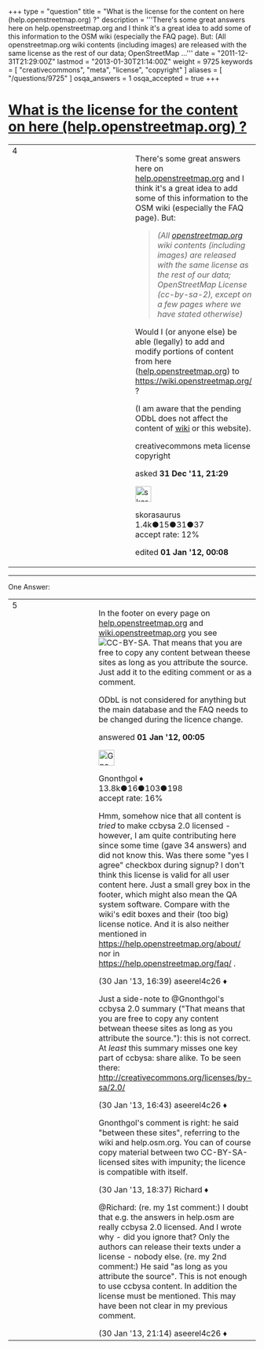 +++
type = "question"
title = "What is the license for the content on here (help.openstreetmap.org) ?"
description = '''There&#x27;s some great answers here on help.openstreetmap.org and I think it&#x27;s a great idea to add some of this information to the OSM wiki (especially the FAQ page). But:   (All openstreetmap.org wiki contents (including images) are released with the same license as the rest of our data; OpenStreetMap ...'''
date = "2011-12-31T21:29:00Z"
lastmod = "2013-01-30T21:14:00Z"
weight = 9725
keywords = [ "creativecommons", "meta", "license", "copyright" ]
aliases = [ "/questions/9725" ]
osqa_answers = 1
osqa_accepted = true
+++

<div class="headNormal">

# [What is the license for the content on here (help.openstreetmap.org) ?](/questions/9725/what-is-the-license-for-the-content-on-here-helpopenstreetmaporg)

</div>

<div id="main-body">

<div id="askform">

<table id="question-table" style="width:100%;">
<colgroup>
<col style="width: 50%" />
<col style="width: 50%" />
</colgroup>
<tbody>
<tr>
<td style="width: 30px; vertical-align: top"><div class="vote-buttons">
<span id="post-9725-upvote" class="ajax-command post-vote up" rel="nofollow" title="I like this post (click again to cancel)"> </span>
<div id="post-9725-score" class="post-score" title="current number of votes">
4
</div>
<span id="post-9725-downvote" class="ajax-command post-vote down" rel="nofollow" title="I dont like this post (click again to cancel)"> </span> <span id="favorite-mark" class="ajax-command favorite-mark" rel="nofollow" title="mark/unmark this question as favorite (click again to cancel)"> </span>
<div id="favorite-count" class="favorite-count">
&#10;</div>
</div></td>
<td><div id="item-right">
<div class="question-body">
<p>There's some great answers here on <a href="http://help.openstreetmap.org">help.openstreetmap.org</a> and I think it's a great idea to add some of this information to the OSM wiki (especially the FAQ page). But:</p>
<blockquote>
<p><em>(All <a href="http://openstreetmap.org">openstreetmap.org</a> wiki contents (including images) are released with the same license as the rest of our data; OpenStreetMap License (cc-by-sa-2), except on a few pages where we have stated otherwise)</em></p>
</blockquote>
<p>Would I (or anyone else) be able (legally) to add and modify portions of content from here (<a href="http://help.openstreetmap.org">help.openstreetmap.org</a>) to <a href="https://wiki.openstreetmap.org/">https://wiki.openstreetmap.org/</a> ?</p>
<p>(I am aware that the pending ODbL does not affect the content of <a href="http://www.osmfoundation.org/wiki/License/We_Are_Changing_The_License">wiki</a> or this website).</p>
</div>
<div id="question-tags" class="tags-container tags">
<span class="post-tag tag-link-creativecommons" rel="tag" title="see questions tagged &#39;creativecommons&#39;">creativecommons</span> <span class="post-tag tag-link-meta" rel="tag" title="see questions tagged &#39;meta&#39;">meta</span> <span class="post-tag tag-link-license" rel="tag" title="see questions tagged &#39;license&#39;">license</span> <span class="post-tag tag-link-copyright" rel="tag" title="see questions tagged &#39;copyright&#39;">copyright</span>
</div>
<div id="question-controls" class="post-controls">
&#10;</div>
<div class="post-update-info-container">
<div class="post-update-info post-update-info-user">
<p>asked <strong>31 Dec '11, 21:29</strong></p>
<img src="https://secure.gravatar.com/avatar/3f2a3925f19f9684808db864d290682c?s=32&amp;d=identicon&amp;r=g" class="gravatar" width="32" height="32" alt="skorasaurus&#39;s gravatar image" />
<p><span>skorasaurus</span><br />
<span class="score" title="1398 reputation points"><span>1.4k</span></span><span title="15 badges"><span class="badge1">●</span><span class="badgecount">15</span></span><span title="31 badges"><span class="silver">●</span><span class="badgecount">31</span></span><span title="37 badges"><span class="bronze">●</span><span class="badgecount">37</span></span><br />
<span class="accept_rate" title="Rate of the user&#39;s accepted answers">accept rate:</span> <span title="skorasaurus has 3 accepted answers">12%</span></p>
</div>
<div class="post-update-info post-update-info-edited">
<p><span> edited <strong>01 Jan '12, 00:08</strong> </span></p>
</div>
</div>
<div id="comments-container-9725" class="comments-container">
&#10;</div>
<div id="comment-tools-9725" class="comment-tools">
&#10;</div>
<div class="clear">
&#10;</div>
<div id="comment-9725-form-container" class="comment-form-container">
&#10;</div>
<div class="clear">
&#10;</div>
</div></td>
</tr>
</tbody>
</table>

------------------------------------------------------------------------

<div class="tabBar">

<span id="sort-top"></span>

<div class="headQuestions">

One Answer:

</div>

</div>

<span id="9726"></span>

<div id="answer-container-9726" class="answer accepted-answer">

<table style="width:100%;">
<colgroup>
<col style="width: 50%" />
<col style="width: 50%" />
</colgroup>
<tbody>
<tr>
<td style="width: 30px; vertical-align: top"><div class="vote-buttons">
<span id="post-9726-upvote" class="ajax-command post-vote up" rel="nofollow" title="I like this post (click again to cancel)"> </span>
<div id="post-9726-score" class="post-score" title="current number of votes">
5
</div>
<span id="post-9726-downvote" class="ajax-command post-vote down" rel="nofollow" title="I dont like this post (click again to cancel)"> </span> <span class="accept-answer on" rel="nofollow" title="skorasaurus has selected this answer as the correct answer"> </span>
</div></td>
<td><div class="item-right">
<div class="answer-body">
<p>In the footer on every page on <a href="http://help.openstreetmap.org">help.openstreetmap.org</a> and <a href="http://wiki.openstreetmap.org">wiki.openstreetmap.org</a> you see <img src="https://help.openstreetmap.org/m/default/media/images/by-sa-88x31.png" alt="CC-BY-SA" />. That means that you are free to copy any content betwean theese sites as long as you attribute the source. Just add it to the editing comment or as a comment.</p>
<p>ODbL is not considered for anything but the main database and the FAQ needs to be changed during the licence change.</p>
</div>
<div class="answer-controls post-controls">
&#10;</div>
<div class="post-update-info-container">
<div class="post-update-info post-update-info-user">
<p>answered <strong>01 Jan '12, 00:05</strong></p>
<img src="https://secure.gravatar.com/avatar/44a4438f0146dfd898e24c221fd28b58?s=32&amp;d=identicon&amp;r=g" class="gravatar" width="32" height="32" alt="Gnonthgol&#39;s gravatar image" />
<p><span>Gnonthgol ♦</span><br />
<span class="score" title="13750 reputation points"><span>13.8k</span></span><span title="16 badges"><span class="badge1">●</span><span class="badgecount">16</span></span><span title="103 badges"><span class="silver">●</span><span class="badgecount">103</span></span><span title="198 badges"><span class="bronze">●</span><span class="badgecount">198</span></span><br />
<span class="accept_rate" title="Rate of the user&#39;s accepted answers">accept rate:</span> <span title="Gnonthgol has 57 accepted answers">16%</span></p>
</img>
</div>
</div>
<div id="comments-container-9726" class="comments-container">
<span id="19464"></span>
<div id="comment-19464" class="comment">
<div id="post-19464-score" class="comment-score">
&#10;</div>
<div class="comment-text">
<p>Hmm, somehow nice that all content is <em>tried</em> to make ccbysa 2.0 licensed - however, I am quite contributing here since some time (gave 34 answers) and did not know this. Was there some "yes I agree" checkbox during signup? I don't think this license is valid for all user content here. Just a small grey box in the footer, which might also mean the QA system software. Compare with the wiki's edit boxes and their (too big) license notice. And it is also neither mentioned in <a href="https://help.openstreetmap.org/about/">https://help.openstreetmap.org/about/</a> nor in <a href="https://help.openstreetmap.org/faq/">https://help.openstreetmap.org/faq/</a> .</p>
</div>
<div id="comment-19464-info" class="comment-info">
<span class="comment-age">(30 Jan '13, 16:39)</span> <span class="comment-user userinfo">aseerel4c26 ♦</span>
</div>
</div>
<span id="19466"></span>
<div id="comment-19466" class="comment">
<div id="post-19466-score" class="comment-score">
&#10;</div>
<div class="comment-text">
<p>Just a side-note to <span>@Gnonthgol</span>'s ccbysa 2.0 summary ("That means that you are free to copy any content betwean theese sites as long as you attribute the source."): this is not correct. At <em>least</em> this summary misses one key part of ccbysa: share alike. To be seen there: <a href="http://creativecommons.org/licenses/by-sa/2.0/">http://creativecommons.org/licenses/by-sa/2.0/</a></p>
</div>
<div id="comment-19466-info" class="comment-info">
<span class="comment-age">(30 Jan '13, 16:43)</span> <span class="comment-user userinfo">aseerel4c26 ♦</span>
</div>
</div>
<span id="19468"></span>
<div id="comment-19468" class="comment">
<div id="post-19468-score" class="comment-score">
&#10;</div>
<div class="comment-text">
<p>Gnonthgol's comment is right: he said "between these sites", referring to the wiki and help.osm.org. You can of course copy material between two CC-BY-SA-licensed sites with impunity; the licence is compatible with itself.</p>
</div>
<div id="comment-19468-info" class="comment-info">
<span class="comment-age">(30 Jan '13, 18:37)</span> <span class="comment-user userinfo">Richard ♦</span>
</div>
</div>
<span id="19470"></span>
<div id="comment-19470" class="comment">
<div id="post-19470-score" class="comment-score">
&#10;</div>
<div class="comment-text">
<p><span></span><span>@Richard</span>: (re. my 1st comment:) I doubt that e.g. the answers in help.osm are really ccbysa 2.0 licensed. And I wrote why - did you ignore that? Only the authors can release their texts under a license - nobody else. (re. my 2nd comment:) He said "as long as you attribute the source". This is not enough to use ccbysa content. In addition the license must be mentioned. This may have been not clear in my previous comment.</p>
</div>
<div id="comment-19470-info" class="comment-info">
<span class="comment-age">(30 Jan '13, 21:14)</span> <span class="comment-user userinfo">aseerel4c26 ♦</span>
</div>
</div>
</div>
<div id="comment-tools-9726" class="comment-tools">
&#10;</div>
<div class="clear">
&#10;</div>
<div id="comment-9726-form-container" class="comment-form-container">
&#10;</div>
<div class="clear">
&#10;</div>
</div></td>
</tr>
</tbody>
</table>

</div>

<div class="paginator-container-left">

</div>

</div>

</div>

